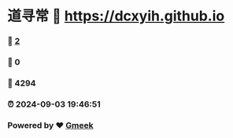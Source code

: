 # 道寻常 :link: https://dcxyih.github.io 
### :page_facing_up: [2](https://dcxyih.github.io/tag.html) 
### :speech_balloon: 0 
### :hibiscus: 4294 
### :alarm_clock: 2024-09-03 19:46:51 
### Powered by :heart: [Gmeek](https://github.com/Meekdai/Gmeek)
